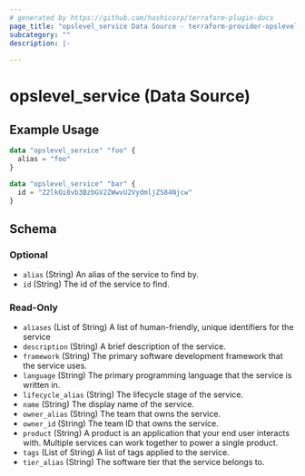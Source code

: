 ```yaml
---
# generated by https://github.com/hashicorp/terraform-plugin-docs
page_title: "opslevel_service Data Source - terraform-provider-opslevel"
subcategory: ""
description: |-
  
---
```


# opslevel_service (Data Source)



## Example Usage

```terraform
data "opslevel_service" "foo" {
  alias = "foo"
}

data "opslevel_service" "bar" {
  id = "Z2lkOi8vb3BzbGV2ZWwvU2VydmljZS84Njcw"
}
```

<!-- schema generated by tfplugindocs -->
## Schema

### Optional

- `alias` (String) An alias of the service to find by.
- `id` (String) The id of the service to find.

### Read-Only

- `aliases` (List of String) A list of human-friendly, unique identifiers for the service
- `description` (String) A brief description of the service.
- `framework` (String) The primary software development framework that the service uses.
- `language` (String) The primary programming language that the service is written in.
- `lifecycle_alias` (String) The lifecycle stage of the service.
- `name` (String) The display name of the service.
- `owner_alias` (String) The team that owns the service.
- `owner_id` (String) The team ID that owns the service.
- `product` (String) A product is an application that your end user interacts with. Multiple services can work together to power a single product.
- `tags` (List of String) A list of tags applied to the service.
- `tier_alias` (String) The software tier that the service belongs to.


